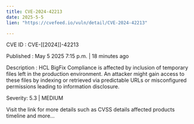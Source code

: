 ```yaml
---
title: CVE-2024-42213
date: 2025-5-5
lien: "https://cvefeed.io/vuln/detail/CVE-2024-42213"

---
```


CVE ID : CVE-[[2024]]-42213

Published :  May 5
2025
7:15 p.m. | 18 minutes ago

Description : HCL BigFix Compliance is affected by inclusion of temporary files left in the production environment.  An attacker might gain access to these files by indexing or retrieved via predictable URLs or misconfigured permissions
leading to information disclosure.

Severity: 5.3 | MEDIUM

Visit the link for more details
such as CVSS details
affected products
timeline
and more...
